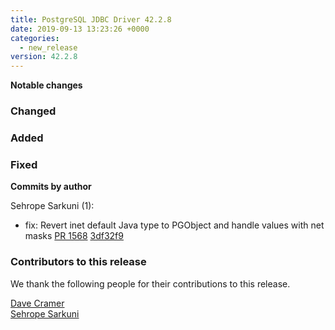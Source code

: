 ```yaml
---
title: PostgreSQL JDBC Driver 42.2.8
date: 2019-09-13 13:23:26 +0000
categories:
  - new_release
version: 42.2.8
---
```


**Notable changes**

### Changed

### Added

### Fixed

<!--more-->

**Commits by author**

Sehrope Sarkuni (1):

- fix: Revert inet default Java type to PGObject and handle values with net masks [PR 1568](https://github.com/pgjdbc/pgjdbc/pull/1568) [3df32f9](https://github.com/pgjdbc/pgjdbc/commit/3df32f9bf9da38cc5f0fbb212a3034e4634dd3c7)

<a name="contributors_{{ page.version }}"></a>

### Contributors to this release

We thank the following people for their contributions to this release.

[Dave Cramer](davec@postgresintl.com)  
[Sehrope Sarkuni](https://github.com/sehrope)
